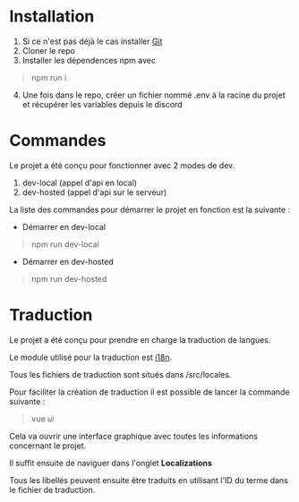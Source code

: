 # Installation
1. Si ce n'est pas déjà le cas installer [Git](https://git-scm.com/downloads)
2. Cloner le repo
3. Installer les dépendences npm avec
> npm run i
4. Une fois dans le repo, créer un fichier nommé .env à la racine du projet et récupérer les variables depuis le discord

# Commandes
Le projet a été conçu pour fonctionner avec 2 modes de dev.
1. dev-local (appel d'api en local)
2. dev-hosted (appel d'api sur le serveur)

La liste des commandes pour démarrer le projet en fonction est la suivante :
* Démarrer en dev-local
> npm run dev-local
* Démarrer en dev-hosted
> npm run dev-hosted

# Traduction
Le projet a été conçu pour prendre en charge la traduction de langues.

Le module utilisé pour la traduction est [i18n](https://vue-i18n.intlify.dev/guide/advanced/composition.html#basic-usage).

Tous les fichiers de traduction sont situés dans /src/locales.

Pour faciliter la création de traduction il est possible de lancer la commande suivante :
> vue ui
> 
Cela va ouvrir une interface graphique avec toutes les informations concernant le projet.

Il suffit ensuite de naviguer dans l'onglet **Localizations**

Tous les libellés peuvent ensuite être traduits en utilisant l'ID du terme dans le fichier de traduction.
